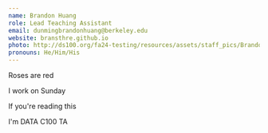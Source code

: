 ```yaml
---
name: Brandon Huang
role: Lead Teaching Assistant
email: dunmingbrandonhuang@berkeley.edu
website: bransthre.github.io
photo: http://ds100.org/fa24-testing/resources/assets/staff_pics/Brandon_Huang.png
pronouns: He/Him/His
---
```

Roses are red

I work on Sunday

If you're reading this

I'm DATA C100 TA
